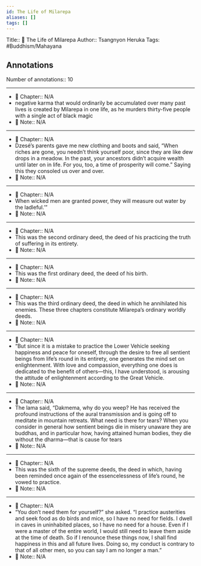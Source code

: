 ```yaml
---
id: The Life of Milarepa
aliases: []
tags: []
---
```


Title:: 📕 The Life of Milarepa
Author:: Tsangnyon Heruka
Tags: #Buddhism/Mahayana

## Annotations

Number of annotations:: 10

---

- 📖 Chapter:: N/A
- negative karma that would ordinarily be accumulated over many past lives is created by Milarepa in one life, as he murders thirty-five people with a single act of black magic
- 📝 Note:: N/A

---

- 📖 Chapter:: N/A
- Dzesé’s parents gave me new clothing and boots and said, “When riches are gone, you needn’t think yourself poor, since they are like dew drops in a meadow. In the past, your ancestors didn’t acquire wealth until later on in life. For you, too, a time of prosperity will come.” Saying this they consoled us over and over.
- 📝 Note:: N/A

---

- 📖 Chapter:: N/A
- When wicked men are granted power, they will measure out water by the ladleful.’”
- 📝 Note:: N/A

---

- 📖 Chapter:: N/A
- This was the second ordinary deed, the deed of his practicing the truth of suffering in its entirety.
- 📝 Note:: N/A

---

- 📖 Chapter:: N/A
- This was the first ordinary deed, the deed of his birth.
- 📝 Note:: N/A

---

- 📖 Chapter:: N/A
- This was the third ordinary deed, the deed in which he annihilated his enemies. These three chapters constitute Milarepa’s ordinary worldly deeds.
- 📝 Note:: N/A

---

- 📖 Chapter:: N/A
- “But since it is a mistake to practice the Lower Vehicle seeking happiness and peace for oneself, through the desire to free all sentient beings from life’s round in its entirety, one generates the mind set on enlightenment. With love and compassion, everything one does is dedicated to the benefit of others—this, I have understood, is arousing the attitude of enlightenment according to the Great Vehicle.
- 📝 Note:: N/A

---

- 📖 Chapter:: N/A
- The lama said, “Dakmema, why do you weep? He has received the profound instructions of the aural transmission and is going off to meditate in mountain retreats. What need is there for tears? When you consider in general how sentient beings die in misery unaware they are buddhas, and in particular how, having attained human bodies, they die without the dharma—that is cause for tears
- 📝 Note:: N/A

---

- 📖 Chapter:: N/A
- This was the sixth of the supreme deeds, the deed in which, having been reminded once again of the essencelessness of life’s round, he vowed to practice.
- 📝 Note:: N/A

---

- 📖 Chapter:: N/A
- “You don’t need them for yourself?” she asked.
  “I practice austerities and seek food as do birds and mice, so I have no need for fields. I dwell in caves in uninhabited places, so I have no need for a house. Even if I were a master of the entire world, I would still need to leave them aside at the time of death. So if I renounce these things now, I shall find happiness in this and all future lives. Doing so, my conduct is contrary to that of all other men, so you can say I am no longer a man.”
- 📝 Note:: N/A
